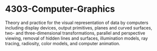 # 4303-Computer-Graphics

Theory and practice for the visual representation of data by computers including display devices, output primitives, planes and curved surfaces, two- and three-dimensional transformations, parallel and perspective viewing, removal of hidden lines and surfaces, illumination models, ray tracing, radiosity, color models, and computer animation.
